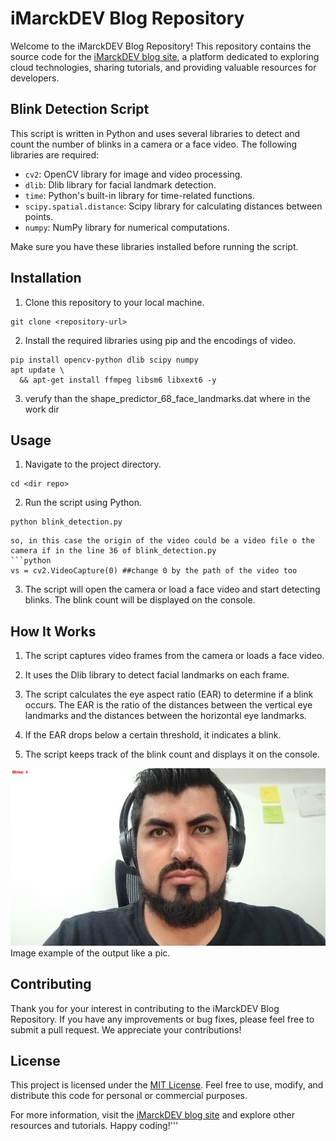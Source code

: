 # iMarckDEV Blog Repository

Welcome to the iMarckDEV Blog Repository! This repository contains the source code for the [iMarckDEV blog site](https://www.imarck.dev), a platform dedicated to exploring cloud technologies, sharing tutorials, and providing valuable resources for developers.

## Blink Detection Script

This script is written in Python and uses several libraries to detect and count the number of blinks in a camera or a face video. The following libraries are required:

- `cv2`: OpenCV library for image and video processing.
- `dlib`: Dlib library for facial landmark detection.
- `time`: Python's built-in library for time-related functions.
- `scipy.spatial.distance`: Scipy library for calculating distances between points.
- `numpy`: NumPy library for numerical computations.

Make sure you have these libraries installed before running the script.

## Installation

1. Clone this repository to your local machine.

```batch
git clone <repository-url>
```


2. Install the required libraries using pip and the encodings of video.
```batch
pip install opencv-python dlib scipy numpy
apt update \
  && apt-get install ffmpeg libsm6 libxext6 -y
```

3. verufy than the shape_predictor_68_face_landmarks.dat where in the work dir


## Usage

1. Navigate to the project directory.
```batch
cd <dir repo>
```


2. Run the script using Python.
```batch
python blink_detection.py
```
    so, in this case the origin of the video could be a video file o the camera if in the line 36 of blink_detection.py 
    ```python
    vs = cv2.VideoCapture(0) ##change 0 by the path of the video too
    
    

3. The script will open the camera or load a face video and start detecting blinks. The blink count will be displayed on the console.

## How It Works

1. The script captures video frames from the camera or loads a face video.

2. It uses the Dlib library to detect facial landmarks on each frame.

3. The script calculates the eye aspect ratio (EAR) to determine if a blink occurs. The EAR is the ratio of the distances between the vertical eye landmarks and the distances between the horizontal eye landmarks.

4. If the EAR drops below a certain threshold, it indicates a blink.

5. The script keeps track of the blink count and displays it on the console.

![Face Image](image_face.jpg)
Image example of the output like a pic.

## Contributing

Thank you for your interest in contributing to the iMarckDEV Blog Repository. If you have any improvements or bug fixes, please feel free to submit a pull request. We appreciate your contributions!

## License

This project is licensed under the [MIT License](LICENSE). Feel free to use, modify, and distribute this code for personal or commercial purposes.

For more information, visit the [iMarckDEV blog site](https://www.imarck.dev) and explore other resources and tutorials. Happy coding!'''
